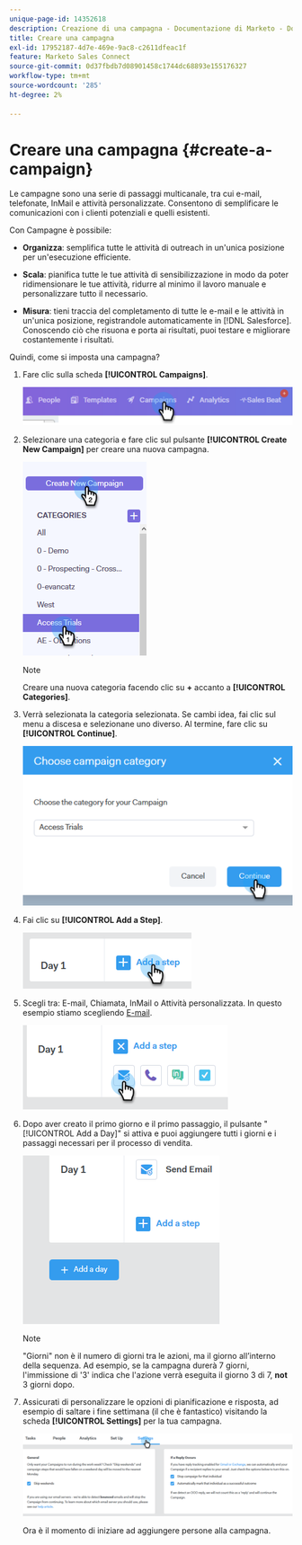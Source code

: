 ```yaml
---
unique-page-id: 14352618
description: Creazione di una campagna - Documentazione di Marketo - Documentazione del prodotto
title: Creare una campagna
exl-id: 17952187-4d7e-469e-9ac8-c2611dfeac1f
feature: Marketo Sales Connect
source-git-commit: 0d37fbdb7d08901458c1744dc68893e155176327
workflow-type: tm+mt
source-wordcount: '285'
ht-degree: 2%

---
```


# Creare una campagna {#create-a-campaign}

Le campagne sono una serie di passaggi multicanale, tra cui e-mail, telefonate, InMail e attività personalizzate. Consentono di semplificare le comunicazioni con i clienti potenziali e quelli esistenti.

Con Campagne è possibile:

* **Organizza**: semplifica tutte le attività di outreach in un&#39;unica posizione per un&#39;esecuzione efficiente.

* **Scala**: pianifica tutte le tue attività di sensibilizzazione in modo da poter ridimensionare le tue attività, ridurre al minimo il lavoro manuale e personalizzare tutto il necessario.
* **Misura**: tieni traccia del completamento di tutte le e-mail e le attività in un&#39;unica posizione, registrandole automaticamente in [!DNL Salesforce]. Conoscendo ciò che risuona e porta ai risultati, puoi testare e migliorare costantemente i risultati.

Quindi, come si imposta una campagna?

1. Fare clic sulla scheda **[!UICONTROL Campaigns]**.

   ![](assets/one-1.png)

1. Selezionare una categoria e fare clic sul pulsante **[!UICONTROL Create New Campaign]** per creare una nuova campagna.

   ![](assets/two-1.png)

   >[!NOTE]
   >
   >Creare una nuova categoria facendo clic su **+** accanto a **[!UICONTROL Categories]**.

1. Verrà selezionata la categoria selezionata. Se cambi idea, fai clic sul menu a discesa e selezionane uno diverso. Al termine, fare clic su **[!UICONTROL  Continue]**.

   ![](assets/three-1.png)

1. Fai clic su **[!UICONTROL Add a Step]**.

   ![](assets/four-1.png)

1. Scegli tra: E-mail, Chiamata, InMail o Attività personalizzata. In questo esempio stiamo scegliendo [E-mail](/help/marketo/product-docs/marketo-sales-connect/campaigns/campaign-step-types.md#email).

   ![](assets/five-1.png)

1. Dopo aver creato il primo giorno e il primo passaggio, il pulsante &quot;[!UICONTROL Add a Day]&quot; si attiva e puoi aggiungere tutti i giorni e i passaggi necessari per il processo di vendita.

   ![](assets/six.png)

   >[!NOTE]
   >
   >&quot;Giorni&quot; non è il numero di giorni tra le azioni, ma il giorno all’interno della sequenza. Ad esempio, se la campagna durerà 7 giorni, l&#39;immissione di &#39;3&#39; indica che l&#39;azione verrà eseguita il giorno 3 di 7, **not** 3 giorni dopo.

1. Assicurati di personalizzare le opzioni di pianificazione e risposta, ad esempio di saltare i fine settimana (il che è fantastico) visitando la scheda **[!UICONTROL Settings]** per la tua campagna.

   ![](assets/seven.png)

   Ora è il momento di iniziare ad aggiungere persone alla campagna.
